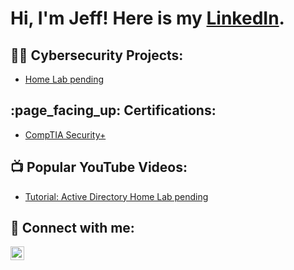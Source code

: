 <h1>Hi, I'm Jeff! Here is my <a href="https://www.linkedin.com/in/jeffreyrftagle/">LinkedIn</a>.

<h2>👨‍💻 Cybersecurity Projects:</h2>

- [Home Lab pending](https://github.com/jtags8/LABURL)
  
<h2> :page_facing_up: Certifications:</h2>

- [CompTIA Security+](https://www.youtube.com)

<h2>📺 Popular YouTube Videos:</h2>

- [Tutorial: Active Directory Home Lab pending](https://www.youtube.com)

<h2> 🤳 Connect with me:</h2>

[<img align="left" alt="JeffTagle | LinkedIn" width="22px" src="https://cdn.jsdelivr.net/npm/simple-icons@v3/icons/linkedin.svg" />][linkedin]

[linkedin]: https://linkedin.com/in/jeffreyrftagle
